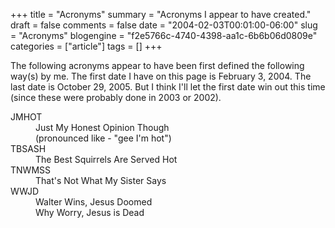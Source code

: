 +++
title = "Acronyms"
summary = "Acronyms I appear to have created."
draft = false
comments = false
date = "2004-02-03T00:01:00-06:00"
slug = "Acronyms"
blogengine = "f2e5766c-4740-4398-aa1c-6b6b06d0809e"
categories = ["article"]
tags = []
+++

<p>
The following acronyms appear to have been first defined the following way(s) by me. The first date I have on this page is February 3, 2004. The last date is October 29, 2005. But I think I&#39;ll let the first date win out this time (since these were probably done in 2003 or 2002).
</p>
<!--more--><!--adsense-->
<dl>
<dt>JMHOT</dt>
<dd>Just My Honest Opinion Though<br />
(pronounced like - &quot;gee I&#39;m hot&quot;)</dd>
<dt>TBSASH</dt>
<dd>The Best Squirrels Are Served Hot</dd>
<dt>TNWMSS</dt>
<dd>That&#39;s Not What My Sister Says</dd>
<dt>WWJD</dt>
<dd>Walter Wins, Jesus Doomed</dd>
<dd>Why Worry, Jesus is Dead</dd>
</dl>

